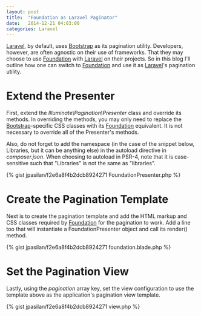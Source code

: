 ```yaml
---
layout: post
title:  "Foundation as Laravel Paginator"
date:   2014-12-21 04:03:00
categories: Laravel
---
```


[Laravel], by default, uses [Bootstrap] as its pagination utility. Developers, however, are often agnostic on their use of frameworks. That they may choose to use [Foundation] with [Laravel] on their projects. So in this blog I'll outline how one can switch to [Foundation] and use it as [Laravel]'s pagination utility.

Extend the Presenter
====

First, extend the *Illuminate\Pagination\Presenter* class and override its methods. In overriding the methods, you may only need to replace the [Bootstrap]-specific CSS classes with its [Foundation] equivalent. It is not necessary to override all of the Presenter's methods. 

Also, do not forget to add the namespace (in the case of the snippet below, Libraries, but it can be anything else) in the autoload directive in *composer.json*. When choosing to autoload in PSR-4, note that it is case-sensitive such that "Libraries" is not the same as "libraries".

{% gist jpasilan/f2e6a8f4b2dcb8924271 FoundationPresenter.php %}

Create the Pagination Template
====

Next is to create the pagination template and add the HTML markup and CSS classes required by [Foundation] for the pagination to work. Add a line too that will instantiate a FoundationPresenter object and call its render() method.

{% gist jpasilan/f2e6a8f4b2dcb8924271 foundation.blade.php %}

Set the Pagination View
====

Lastly, using the *pagination* array key, set the view configuration to use the template above as the application's pagination view template.

{% gist jpasilan/f2e6a8f4b2dcb8924271 view.php %}


[Laravel]: http://laravel.com
[Foundation]: http://foundation.zurb.com
[Bootstrap]: http://getbootstrap.com

